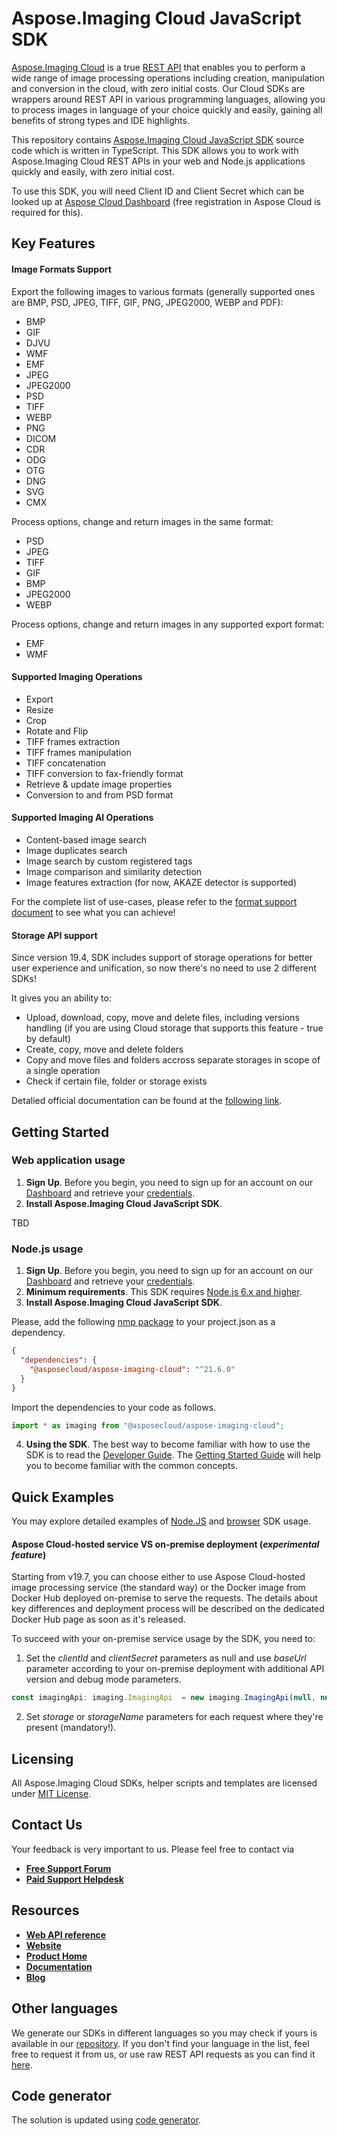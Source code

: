 # Aspose.Imaging Cloud JavaScript SDK
[Aspose.Imaging Cloud](https://products.aspose.cloud/imaging) is a true [REST API](https://apireference.aspose.cloud/imaging/) that enables you to perform a wide range of image processing operations including creation, manipulation and conversion in the cloud, with zero initial costs. Our Cloud SDKs are wrappers around REST API in various programming languages, allowing you to process images in language of your choice quickly and easily, gaining all benefits of strong types and IDE highlights. 

This repository contains [Aspose.Imaging Cloud JavaScript SDK](https://products.aspose.cloud/imaging/nodejs) source code which is written in TypeScript. This SDK allows you to work with Aspose.Imaging Cloud REST APIs in your web and Node.js applications quickly and easily, with zero initial cost.

To use this SDK, you will need Client ID and Client Secret which can be looked up at [Aspose Cloud Dashboard](https://dashboard.aspose.cloud/#/apps) (free registration in Aspose Cloud is required for this).

## Key Features
#### Image Formats Support
Export the following images to various formats (generally supported ones are BMP, PSD, JPEG, TIFF, GIF, PNG, JPEG2000, WEBP and PDF):
* BMP
* GIF
* DJVU
* WMF
* EMF
* JPEG
* JPEG2000
* PSD
* TIFF
* WEBP
* PNG
* DICOM
* CDR
* ODG
* OTG
* DNG
* SVG
* CMX

Process options, change and return images in the same format:
* PSD
* JPEG
* TIFF
* GIF
* BMP
* JPEG2000
* WEBP

Process options, change and return images in any supported export format:
* EMF
* WMF

#### Supported Imaging Operations
* Export 
* Resize
* Crop
* Rotate and Flip
* TIFF frames extraction
* TIFF frames manipulation
* TIFF concatenation
* TIFF conversion to fax-friendly format
* Retrieve & update image properties
* Conversion to and from PSD format

#### Supported Imaging AI Operations
* Content-based image search
* Image duplicates search
* Image search by custom registered tags
* Image comparison and similarity detection
* Image features extraction (for now, AKAZE detector is supported)

For the complete list of use-cases, please refer to the [format support document](https://docs.aspose.cloud/display/imagingcloud/Supported+File+Formats) to see what you can achieve!

#### Storage API support
Since version 19.4, SDK includes support of storage operations for better user experience and unification, so now there's no need to use 2 different SDKs!

It gives you an ability to:
* Upload, download, copy, move and delete files, including versions handling (if you are using Cloud storage that supports this feature - true by default)
* Create, copy, move and delete folders
* Copy and move files and folders accross separate storages in scope of a single operation
* Check if certain file, folder or storage exists

Detalied official documentation can be found at the [following link](https://docs.aspose.cloud/display/imagingcloud).

## Getting Started

### Web application usage
1. **Sign Up**. Before you begin, you need to sign up for an account on our [Dashboard](https://dashboard.aspose.cloud/) and retrieve your [credentials](https://dashboard.aspose.cloud/#/apps).
2. **Install Aspose.Imaging Cloud JavaScript SDK**.

TBD

### Node.js usage
1. **Sign Up**. Before you begin, you need to sign up for an account on our [Dashboard](https://dashboard.aspose.cloud/) and retrieve your [credentials](https://dashboard.aspose.cloud/#/apps).
2. **Minimum requirements**. This SDK requires [Node.js 6.x and higher](https://nodejs.org/download/release/).
3. **Install Aspose.Imaging Cloud JavaScript SDK**.

Please, add the following [nmp package](https://www.npmjs.com/package/@asposecloud/aspose-imaging-cloud) to your project.json as a dependency.
```json
{
  "dependencies": {
    "@asposecloud/aspose-imaging-cloud": "^21.6.0"
  }
}
```
Import the dependencies to your code as follows.
```ts
import * as imaging from "@asposecloud/aspose-imaging-cloud";
```
4. **Using the SDK**. The best way to become familiar with how to use the SDK is to read the [Developer Guide](https://docs.aspose.cloud/display/imagingcloud/Developer+Guide). The [Getting Started Guide](https://docs.aspose.cloud/display/imagingcloud/Getting+Started) will help you to become familiar with the common concepts.

## Quick Examples
You may explore detailed examples of [Node.JS](https://github.com/aspose-imaging-cloud/aspose-imaging-cloud-node/tree/master/Examples) and [browser](https://github.com/aspose-imaging-cloud/aspose-imaging-cloud-javascript/tree/master/Examples) SDK usage.

#### Aspose Cloud-hosted service VS on-premise deployment (*experimental feature*)
Starting from v19.7, you can choose either to use Aspose Cloud-hosted image processing service (the standard way) or the Docker image from Docker Hub deployed on-premise to serve the requests.
The details about key differences and deployment process will be described on the dedicated Docker Hub page as soon as it's released.

To succeed with your on-premise service usage by the SDK, you need to:
1. Set the *clientId* and *clientSecret* parameters as null and use *baseUrl* parameter according to your on-premise deployment with additional API version and debug mode parameters.
```ts
const imagingApi: imaging.ImagingApi  = new imaging.ImagingApi(null, null, "yourServiceUrl");
```
2. Set *storage* or *storageName* parameters for each request where they're present (mandatory!).

## Licensing
All Aspose.Imaging Cloud SDKs, helper scripts and templates are licensed under [MIT License](LICENSE).

## Contact Us
Your feedback is very important to us. Please feel free to contact via
+ [**Free Support Forum**](https://forum.aspose.cloud/c/imaging)
+ [**Paid Support Helpdesk**](https://helpdesk.aspose.cloud/)

## Resources
+ [**Web API reference**](https://apireference.aspose.cloud/imaging/)
+ [**Website**](https://www.aspose.cloud)
+ [**Product Home**](https://products.aspose.cloud/imaging)
+ [**Documentation**](https://docs.aspose.cloud/display/imagingcloud/Home)
+ [**Blog**](https://blog.aspose.cloud/category/aspose-products/aspose.imaging-cloud/)

## Other languages
We generate our SDKs in different languages so you may check if yours is available in our [repository](https://github.com/aspose-imaging-cloud). If you don't find your language in the list, feel free to request it from us, or use raw REST API requests as you can find it [here](https://products.aspose.cloud/imaging/curl).

## Code generator
The solution is updated using [code generator](https://github.com/aspose-imaging-cloud/aspose-imaging-cloud-codegen).
